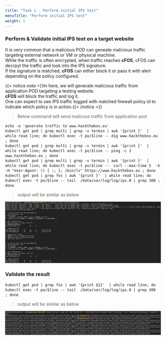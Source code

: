 ```yaml
---
title: "Task 1 - Perform initial IPS test"
menuTitle: "Perform initial IPS test"
weight: 1
---
```


### Perform & Validate initial IPS test on a target website

It is very common that a malicious POD can geneate malicious traffic targeting external network or VM or physical machine.  
While the traffic is often encrypted, when traffic reaches **cFOS**, cFOS can decrpyt the traffic and look into the IPS signature.  
If the signature is matched, **cFOS** can either block it or pass it with alert depending on the policy configured.

{{< notice note >}}In here, we will generate malicious traffic from application POD targeting a testing website.<br><strong>cFOS</strong> will block the traffic and log it.<br>One can expect to see IPS traffic logged with matched firewall policy id to indicate which policy is in action.{{< /notice >}}

> Below command will send malicous traffic from application pod

```
echo -e 'generate traffic to www.hackthebox.eu' 
kubectl get pod | grep multi | grep -v termin | awk '{print }'  | while read line; do kubectl exec -t po/$line -- dig www.hackthebox.eu ; done 
kubectl get pod | grep multi | grep -v termin | awk '{print }'  | while read line; do kubectl exec -t po/$line -- ping -c 2  www.hackthebox.eu ; done 
kubectl get pod | grep multi | grep -v termin | awk '{print }'  | while read line; do kubectl exec -t po/$line --  curl --max-time 5  -k -H "User-Agent: () { :; }; /bin/ls" https://www.hackthebox.eu ; done
kubectl get pod | grep fos | awk '{print }'  | while read line; do kubectl exec -t po/$line -- tail  /data/var/log/log/ips.0 | grep 300 ; done
```

> output will be similar as below

![envOutput](ips-test-0.png)

### Validate the result

```
kubectl get pod | grep fos | awk '{print $1}'  | while read line; do kubectl exec -t po/$line -- tail  /data/var/log/log/ips.0 | grep 300  ; done
```

> output will be similar as below

![envOutput](ips-test-results-0.png)
